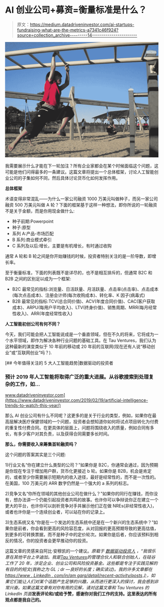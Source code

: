 # AI 创业公司+募资=衡量标准是什么？

> 原文：<https://medium.datadriveninvestor.com/ai-startups-fundraising-what-are-the-metrics-a7341c46f924?source=collection_archive---------14----------------------->

![](img/5fad01690f05443dcaf8a72d727cbd3e.png)

我需要展示什么才能在下一轮加注？所有企业家都会在某个时候面临这个问题，这可能是他们问得最多的一条建议。这篇文章将提出一个总体框架，讨论人工智能创业公司的子集如何不同，然后具体讨论货币化如何发挥作用。

**总体框架**

术语变得非常混乱——为什么一家公司融资 1000 万美元叫做种子，而另一家公司融资 500 万美元叫做 A 轮？下面的框架基于这样一种想法，即你所说的一轮融资不是关于金额，而是你用现金做什么:

*   种子前期:Powerpoint
*   种子:原型
*   系列 A:产品-市场匹配
*   B 系列:商业模式牵引
*   C 系列及以后:增长，主要是有机增长，有时通过收购

通常 A 轮和 B 轮之间是你开始赚钱的时候，投资者特别关注的是一阶导数，即增长率。

至于衡量标准，下面的列表既不是详尽的，也不是相互排斥的，但通常 B2C 和 B2B 之间的区别足以成为一个框架:

*   B2C 最常见的指标:浏览量、日活跃量、月活跃量、点击率(点击率)、点击成本(每次点击成本)、注册会计师(每次收购成本)、转化率、K 因子(病毒式)
*   B2B 最常见的指标:TCV(总合同价值)、ACV(年度合同价值)、CAC(客户获取成本)、ARPU(每用户平均收入)、LTV(终身价值)、销售周期、MRR(每月经常性收入)、ARR(年度经常性收入)

**人工智能初创公司有何不同？**

今天，我们可能会把人工智能说成是一个垂直领域，但在不久的将来，它将成为一个水平领域，即作为解决各种行业问题的基础工具。在 Tau Ventures，我们认为这种最新的演变类似于 10 年前的移动或 20 年前的互联网(现在还有人说“移动创业”或“互联网创业”吗？).

[](https://www.datadriveninvestor.com/2019/02/19/artificial-intelligence-trends-to-watch-this-year/) [## 今年值得关注的 5 大人工智能趋势|数据驱动的投资者

### 预计 2019 年人工智能将取得广泛的重大进展。从谷歌搜索到处理复杂的工作，如…

www.datadriveninvestor.com](https://www.datadriveninvestor.com/2019/02/19/artificial-intelligence-trends-to-watch-this-year/) 

那么 AI 创业公司有什么不同呢？这更多的是关于行业的类型，例如，如果你在最高层解决医疗保健领域的一个问题，投资者会想知道你如何将试点项目转化为付费的重复性付费合同。在更具体的层面上，问题将围绕收入的质量，例如合同有多长，有多少客户对其负责，以及获得合同需要多长时间。

**那么，你需要收入来筹集首轮融资吗？**

这个问题的答案其实是三个问题:

1)行业又名“你在建立什么类型的公司？”如果你是 B2C，你通常会通过，因为预期是你现在专注于增加用户群，货币化更接近 b 轮。如果你是 B2B，机会是肯定的，或者至少你需要展示短期内的收入途径，最好是经常性的，而不是一次性的。在美国，100 万美元的 ARR 数字仍然是一个强大的 a 系列的标志。

2)竞争又名“你所在领域的其他创业公司在做什么？”如果你的同行在赚钱，而你没有，想办法讲一个仍能引起投资者共鸣的故事。也许你可以争辩说你正在建立一个更大的平台，也许你可以剖析竞争对手并展示他们正在做 NREs(非经常性收入)，或者也许你是一个连续创业者，可以站在你的记录上。

3)生态系统又名“你是在一个发达的生态系统中还是在一个新兴的生态系统中？”如果你是前者，你会看到更高的风险容忍度，从对回报的更高预期导致的更高估值，到更多的可转换票据，而不是种子中的定价轮次。如果你是后者，你应该预料到相反的情况，你的投资者会更早推动你的投资。

这篇文章的灵感来自阿比·安穆凯的一个建议。*原载于* [*数据驱动投资人*](https://www.datadriveninvestor.com/2020/02/01/ai-startups-fundraising-what-are-the-metrics/) *，“我很乐意在其他平台上辛迪加。我是*[*Tau Ventures*](https://www.linkedin.com/pulse/announcing-tau-ventures-amit-garg/)*的管理合伙人和联合创始人，在硅谷工作了 20 年，涉足企业、创业公司和风险投资基金。这些都是专注于实践见解的有目的的短文(我称之为 GL；dr —良好的长度；确实读过)。我的许多文章都在*[*https://www . LinkedIn . com/in/am garg/detail/recent-activity/posts*](https://www.linkedin.com/in/amgarg/detail/recent-activity/posts/)*上，如果它们能让人们对某个话题产生足够的兴趣，从而进行更深入的探讨，我会感到非常兴奋。如果这篇文章有对你有用的见解，请对这篇文章和 Tau Ventures 的 LinkedIn 页面*[](https://www.linkedin.com/company/tauventures)**发表评论和/或给予赞，感谢你对我们工作的支持。这里表达的所有观点都是我自己的。**